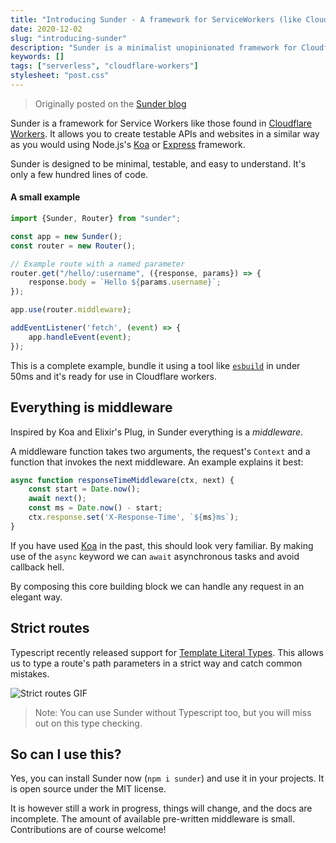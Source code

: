 ```yaml
---
title: "Introducing Sunder - A framework for ServiceWorkers (like Cloudflare Workers)"
date: 2020-12-02
slug: "introducing-sunder"
description: "Sunder is a minimalist unopinionated framework for Cloudflare Workers."
keywords: []
tags: ["serverless", "cloudflare-workers"]
stylesheet: "post.css"
---
```


> Originally posted on the [Sunder blog](https://sunderjs.com/)

Sunder is a framework for Service Workers like those found in [Cloudflare Workers](https://workers.cloudflare.com). It allows you to create testable APIs and websites in a similar way as you would using Node.js's [Koa](https://koajs.com) or [Express](https://expressjs.com) framework.

Sunder is designed to be minimal, testable, and easy to understand. It's only a few hundred lines of code. 

#### A small example
```typescript
import {Sunder, Router} from "sunder";

const app = new Sunder();
const router = new Router();

// Example route with a named parameter
router.get("/hello/:username", ({response, params}) => {
    response.body = `Hello ${params.username}`;
});

app.use(router.middleware);

addEventListener('fetch', (event) => {
    app.handleEvent(event);
});
```

This is a complete example, bundle it using a tool like [`esbuild`](https://esbuild.github.io/) in under 50ms and it's ready for use in Cloudflare workers.


## Everything is middleware
Inspired by Koa and Elixir's Plug, in Sunder everything is a *middleware*.

A middleware function takes two arguments, the request's `Context` and a function that invokes the next middleware. An example explains it best:

```typescript
async function responseTimeMiddleware(ctx, next) {
    const start = Date.now();
    await next();
    const ms = Date.now() - start;
    ctx.response.set('X-Response-Time', `${ms}ms`);    
}
```

If you have used [Koa](https://koajs.com) in the past, this should look very familiar. By making use of the `async` keyword we can `await` asynchronous tasks and avoid callback hell. 

By composing this core building block we can handle any request in an elegant way.

## Strict routes

Typescript recently released support for <a href="https://devblogs.microsoft.com/typescript/announcing-typescript-4-1/#template-literal-types">Template Literal Types</a>. This allows us to type a route's path parameters in a strict way and catch common mistakes.

![Strict routes GIF](https://i.imgur.com/XeOyoxF.gif)

> Note: You can use Sunder without Typescript too, but you will miss out on this type checking.

## So can I use this?

Yes, you can install Sunder now (`npm i sunder`) and use it in your projects. It is open source under the MIT license.

It is however still a work in progress, things will change, and the docs are incomplete. The amount of available pre-written middleware is small. Contributions are of course welcome!
